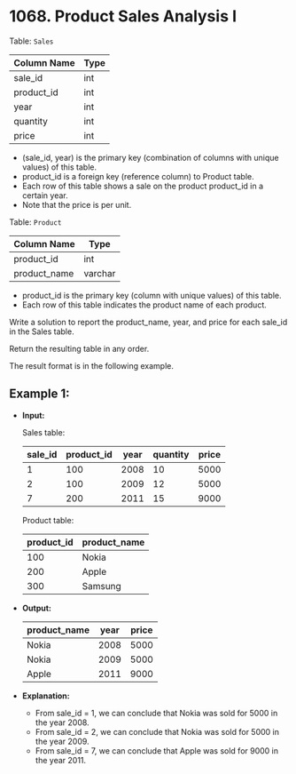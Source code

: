 # 1068. Product Sales Analysis I

Table: `Sales`

| Column Name | Type  |
|-------------|-------|
| sale_id     | int   |
| product_id  | int   |
| year        | int   |
| quantity    | int   |
| price       | int   |

- (sale_id, year) is the primary key (combination of columns with unique values) of this table.
- product_id is a foreign key (reference column) to Product table.
- Each row of this table shows a sale on the product product_id in a certain year.
- Note that the price is per unit.

Table: `Product`

| Column Name  | Type    |
|--------------|---------|
| product_id   | int     |
| product_name | varchar |

- product_id is the primary key (column with unique values) of this table.
- Each row of this table indicates the product name of each product.
 

Write a solution to report the product_name, year, and price for each sale_id in the Sales table.

Return the resulting table in any order.

The result format is in the following example.


## Example 1:

- **Input:**

    Sales table:

    | sale_id | product_id | year | quantity | price |
    |---------|------------|------|----------|-------| 
    | 1       | 100        | 2008 | 10       | 5000  |
    | 2       | 100        | 2009 | 12       | 5000  |
    | 7       | 200        | 2011 | 15       | 9000  |

    Product table:

    | product_id | product_name |
    |------------|--------------|
    | 100        | Nokia        |
    | 200        | Apple        |
    | 300        | Samsung      |

- **Output:**

    | product_name | year  | price |
    |--------------|-------|-------|
    | Nokia        | 2008  | 5000  |
    | Nokia        | 2009  | 5000  |
    | Apple        | 2011  | 9000  |

- **Explanation:**

    - From sale_id = 1, we can conclude that Nokia was sold for 5000 in the year 2008.
    - From sale_id = 2, we can conclude that Nokia was sold for 5000 in the year 2009.
    - From sale_id = 7, we can conclude that Apple was sold for 9000 in the year 2011.